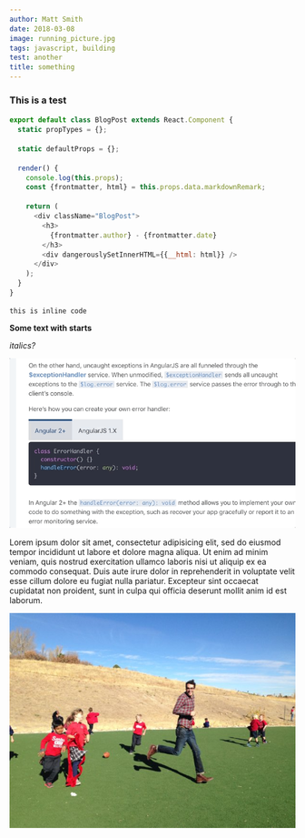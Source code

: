 ```yaml
---
author: Matt Smith
date: 2018-03-08
image: running_picture.jpg
tags: javascript, building
test: another
title: something
---
```


### This is a test

```js
export default class BlogPost extends React.Component {
  static propTypes = {};

  static defaultProps = {};

  render() {
    console.log(this.props);
    const {frontmatter, html} = this.props.data.markdownRemark;

    return (
      <div className="BlogPost">
        <h3>
          {frontmatter.author} - {frontmatter.date}
        </h3>
        <div dangerouslySetInnerHTML={{__html: html}} />
      </div>
    );
  }
}
```

`this is inline code`

**Some text with starts**

_italics?_

![a gif](tabs.gif)

Lorem ipsum dolor sit amet, consectetur adipisicing elit, sed do eiusmod tempor incididunt ut labore et dolore magna aliqua. Ut enim ad minim veniam, quis nostrud exercitation ullamco laboris nisi ut aliquip ex ea commodo consequat. Duis aute irure dolor in reprehenderit in voluptate velit esse cillum dolore eu fugiat nulla pariatur. Excepteur sint occaecat cupidatat non proident, sunt in culpa qui officia deserunt mollit anim id est laborum.

![a picture](running_picture.jpg)
